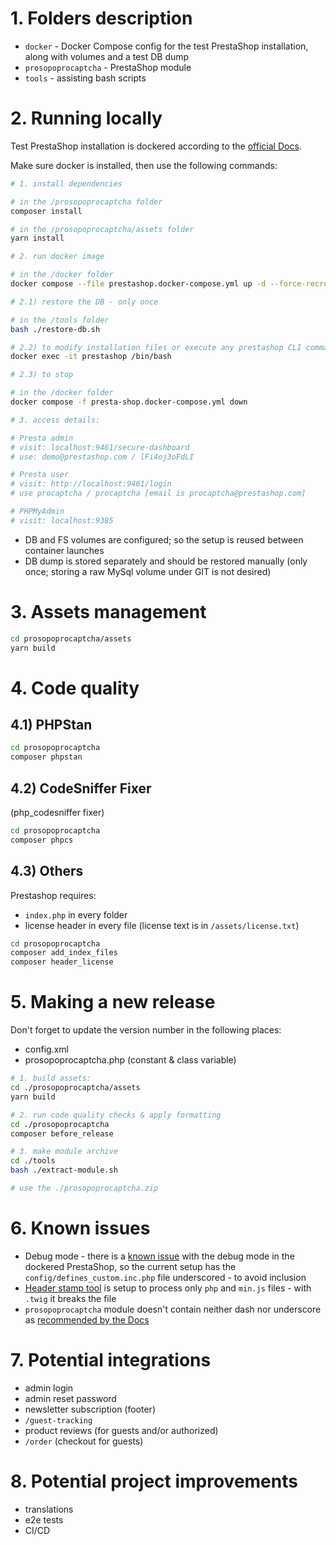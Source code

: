 # 1. Folders description

- `docker` - Docker Compose config for the test PrestaShop installation, along with volumes and a test DB dump
- `prosopoprocaptcha` - PrestaShop module
- `tools` - assisting bash scripts

# 2. Running locally

Test PrestaShop installation
is dockered according to the
[official Docs](https://devdocs.prestashop-project.org/8/basics/installation/environments/docker/).

Make sure docker is installed, then use the following commands:

```bash
# 1. install dependencies

# in the /prosopoprocaptcha folder
composer install

# in the /prosopoprocaptcha/assets folder
yarn install

# 2. run docker image

# in the /docker folder
docker compose --file prestashop.docker-compose.yml up -d --force-recreate

# 2.1) restore the DB - only once

# in the /tools folder
bash ./restore-db.sh

# 2.2) to modify installation files or execute any prestashop CLI commands:
docker exec -it prestashop /bin/bash

# 2.3) to stop

# in the /docker folder
docker compose -f presta-shop.docker-compose.yml down

# 3. access details:

# Presta admin
# visit: localhost:9461/secure-dashboard 
# use: demo@prestashop.com / lFi4oj3oFdLI

# Presta user
# visit: http://localhost:9461/login
# use procaptcha / procaptcha [email is procaptcha@prestashop.com]

# PHPMyAdmin
# visit: localhost:9385
```

* DB and FS volumes are configured; so the setup is reused between container launches
* DB dump is stored separately and should be restored manually (only once; storing a raw
  MySql volume under GIT is not desired)

# 3. Assets management

```bash
cd prosopoprocaptcha/assets
yarn build
```

# 4. Code quality

## 4.1) PHPStan

```bash 
cd prosopoprocaptcha
composer phpstan
```

## 4.2) CodeSniffer Fixer

(php_codesniffer fixer)

```bash
cd prosopoprocaptcha
composer phpcs
```

## 4.3) Others

Prestashop requires:

* `index.php` in every folder
* license header in every file (license text is in `/assets/license.txt`)

```bash
cd prosopoprocaptcha
composer add_index_files
composer header_license
```

# 5. Making a new release

Don't forget to update the version number in the following places:

* config.xml
* prosopoprocaptcha.php (constant & class variable)

```bash
# 1. build assets:
cd ./prosopoprocaptcha/assets
yarn build

# 2. run code quality checks & apply formatting
cd ./prosopoprocaptcha
composer before_release

# 3. make module archive
cd ./tools
bash ./extract-module.sh

# use the ./prosopoprocaptcha.zip
```

# 6. Known issues

* Debug mode - there is a [known issue](https://github.com/PrestaShop/PrestaShop/issues/38771) with the debug mode in
  the dockered PrestaShop, so
  the current setup has the `config/defines_custom.inc.php` file underscored - to avoid inclusion
* [Header stamp tool](https://github.com/PrestaShopCorp/header-stamp) is setup to process only `php` and `min.js`
  files - with `.twig` it breaks the file
* `prosopoprocaptcha` module doesn't contain neither dash nor underscore
  as [recommended by the Docs](https://devdocs.prestashop-project.org/8/modules/creation/tutorial/)

# 7. Potential integrations

* admin login
* admin reset password
* newsletter subscription (footer)
* `/guest-tracking`
* product reviews (for guests and/or authorized)
* `/order` (checkout for guests)

# 8. Potential project improvements

* translations
* e2e tests
* CI/CD

